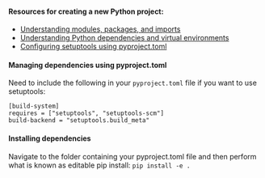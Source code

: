 #### Resources for creating a new Python project:
- [Understanding modules, packages, and imports](https://dagster.io/blog/python-packages-primer-1)
- [Understanding Python dependencies and virtual environments](https://dagster.io/blog/python-packages-primer-2)
- [Configuring setuptools using pyproject.toml](https://setuptools.pypa.io/en/latest/userguide/pyproject_config.html)

#### Managing dependencies using pyproject.toml
Need to include the following in your `pyproject.toml` file if you want to use setuptools:
```
[build-system]
requires = ["setuptools", "setuptools-scm"]
build-backend = "setuptools.build_meta"
```

#### Installing dependencies
Navigate to the folder containing your pyproject.toml file and then perform what is known as editable pip install:
`pip install -e .`